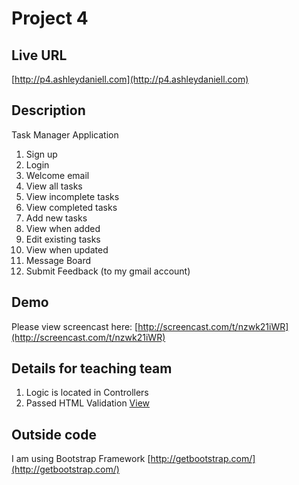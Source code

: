 # Project 4

## Live URL
[http://p4.ashleydaniell.com](http://p4.ashleydaniell.com)

## Description
Task Manager Application

1. Sign up
2. Login
3. Welcome email
4. View all tasks
5. View incomplete tasks
6. View completed tasks
7. Add new tasks
8. View when added
9. Edit existing tasks
10. View when updated
11. Message Board
12. Submit Feedback (to my gmail account)


## Demo
Please view screencast here: [http://screencast.com/t/nzwk21iWR](http://screencast.com/t/nzwk21iWR) 


## Details for teaching team
1. Logic is located in Controllers
2. Passed HTML Validation [View](http://validator.w3.org/check?uri=http%3A%2F%2Fp4.ashleydaniell.com%2F)

## Outside code 
I am using Bootstrap Framework [http://getbootstrap.com/](http://getbootstrap.com/)

